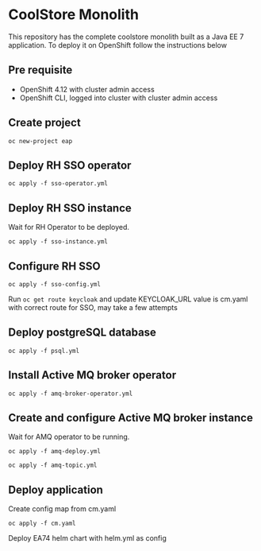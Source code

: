 # CoolStore Monolith

This repository has the complete coolstore monolith built as a Java EE 7 application. To deploy it on OpenShift follow the instructions below

## Pre requisite

* OpenShift 4.12 with cluster admin access
* OpenShift CLI, logged into cluster with cluster admin access

## Create project

`oc new-project eap`

## Deploy RH SSO operator

`oc apply -f sso-operator.yml`

## Deploy RH SSO instance

Wait for RH Operator to be deployed.

`oc apply -f sso-instance.yml`

## Configure RH SSO

`oc apply -f sso-config.yml`


Run `oc get route keycloak` and update KEYCLOAK_URL value is cm.yaml with correct route for SSO, may take a few attempts


## Deploy postgreSQL database

`oc apply -f psql.yml`

## Install Active MQ broker operator

`oc apply -f amq-broker-operator.yml`

## Create and configure Active MQ broker instance

Wait for AMQ operator to be running.

`oc apply -f amq-deploy.yml`

`oc apply -f amq-topic.yml`

## Deploy application

Create config map from cm.yaml

`oc apply -f cm.yaml`

Deploy EA74 helm chart with helm.yml as config

